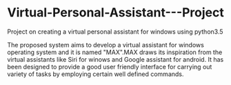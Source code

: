 # Virtual-Personal-Assistant---Project
Project on creating a virtual personal assistant for windows using python3.5


The proposed system aims to develop a virtual assistant for windows operating system and it is named "MAX".MAX draws its inspiration from the virtual assistants like Siri for winows and Google assistant for android. It has been designed to provide a good user friendly interface for carrying out variety of tasks by employing certain well defined commands.
